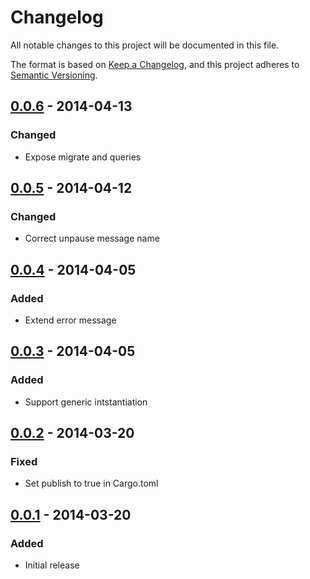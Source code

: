 # Changelog

All notable changes to this project will be documented in this file.

The format is based on [Keep a Changelog](https://keepachangelog.com/en/1.1.0/),
and this project adheres to
[Semantic Versioning](https://semver.org/spec/v2.0.0.html).

## [0.0.6] - 2014-04-13

### Changed

- Expose migrate and queries

## [0.0.5] - 2014-04-12

### Changed

- Correct unpause message name

## [0.0.4] - 2014-04-05

### Added

- Extend error message

## [0.0.3] - 2014-04-05

### Added

- Support generic intstantiation

## [0.0.2] - 2014-03-20

### Fixed

- Set publish to true in Cargo.toml

## [0.0.1] - 2014-03-20

### Added

- Initial release

[0.0.1]: https://github.com/margined-protocol/vaultenator/releases/tag/0.0.1
[0.0.2]: https://github.com/margined-protocol/vaultenator/v0.0.1...v0.0.2
[0.0.3]: https://github.com/margined-protocol/vaultenator/v0.0.2...v0.0.3
[0.0.4]: https://github.com/margined-protocol/vaultenator/v0.0.3...v0.0.4
[0.0.5]: https://github.com/margined-protocol/vaultenator/v0.0.4...v0.0.5
[0.0.6]: https://github.com/margined-protocol/vaultenator/v0.0.5...v0.0.6
